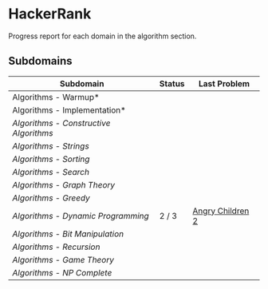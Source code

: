 # HackerRank

Progress report for each domain in the algorithm section.
## Subdomains

|Subdomain|Status|Last Problem|
|---|---|---|
|Algorithms - Warmup*||
|Algorithms - Implementation*||
|*Algorithms - Constructive Algorithms*|||
|*Algorithms - Strings*|||
|*Algorithms - Sorting*|||
|*Algorithms - Search*|||
|*Algorithms - Graph Theory*|||
|*Algorithms - Greedy*|||
|*Algorithms - Dynamic Programming*|2 / 3|[Angry Children 2](https://www.hackerrank.com/challenges/angry-children-2/problem)|
|*Algorithms - Bit Manipulation*|||
|*Algorithms - Recursion*|||
|*Algorithms - Game Theory*|||
|*Algorithms - NP Complete*|||
